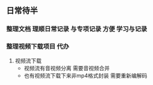 ## 日常待半

###  整理文档  理顺日常记录 与专项记录  方便 学习与记录
###  整理视频下载项目 代办 
1. 视频流下载   
   - 视频流有音视频分离 需要音视频合并
   - 也有视频流下载下来非mp4格式封装  需要重新编解码 